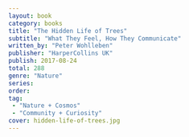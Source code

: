```yaml
---
layout: book
category: books
title: "The Hidden Life of Trees"
subtitle: "What They Feel, How They Communicate"
written_by: "Peter Wohlleben"
publisher: "HarperCollins UK"
publish: 2017-08-24
total: 288
genre: "Nature"
series:
order:
tag: 
 - "Nature + Cosmos"
 - "Community + Curiosity"
cover: hidden-life-of-trees.jpg
---
```




